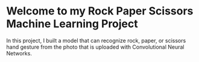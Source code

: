 # Welcome to my Rock Paper Scissors Machine Learning Project
In this project, I built a model that can recognize rock, paper, or scissors hand gesture from the photo that is uploaded with Convolutional Neural Networks.
